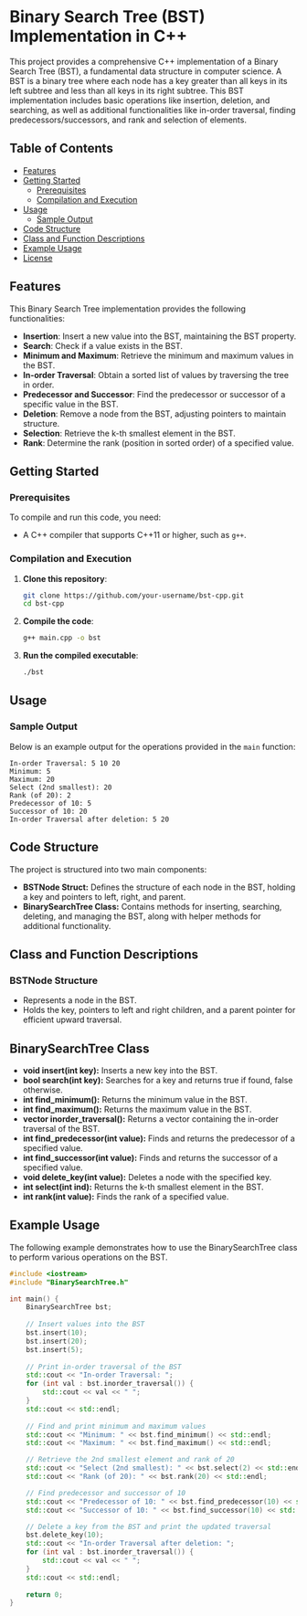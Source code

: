# Binary Search Tree (BST) Implementation in C++

This project provides a comprehensive C++ implementation of a Binary Search Tree (BST), a fundamental data structure in computer science. A BST is a binary tree where each node has a key greater than all keys in its left subtree and less than all keys in its right subtree. This BST implementation includes basic operations like insertion, deletion, and searching, as well as additional functionalities like in-order traversal, finding predecessors/successors, and rank and selection of elements.

## Table of Contents
- [Features](#features)
- [Getting Started](#getting-started)
  - [Prerequisites](#prerequisites)
  - [Compilation and Execution](#compilation-and-execution)
- [Usage](#usage)
  - [Sample Output](#sample-output)
- [Code Structure](#code-structure)
- [Class and Function Descriptions](#class-and-function-descriptions)
- [Example Usage](#example-usage)
- [License](#license)

## Features

This Binary Search Tree implementation provides the following functionalities:
- **Insertion**: Insert a new value into the BST, maintaining the BST property.
- **Search**: Check if a value exists in the BST.
- **Minimum and Maximum**: Retrieve the minimum and maximum values in the BST.
- **In-order Traversal**: Obtain a sorted list of values by traversing the tree in order.
- **Predecessor and Successor**: Find the predecessor or successor of a specific value in the BST.
- **Deletion**: Remove a node from the BST, adjusting pointers to maintain structure.
- **Selection**: Retrieve the k-th smallest element in the BST.
- **Rank**: Determine the rank (position in sorted order) of a specified value.

## Getting Started

### Prerequisites

To compile and run this code, you need:
- A C++ compiler that supports C++11 or higher, such as `g++`.

### Compilation and Execution

1. **Clone this repository**:
    ```bash
    git clone https://github.com/your-username/bst-cpp.git
    cd bst-cpp
    ```

2. **Compile the code**:
    ```bash
    g++ main.cpp -o bst
    ```

3. **Run the compiled executable**:
    ```bash
    ./bst
    ```

## Usage

### Sample Output

Below is an example output for the operations provided in the `main` function:

```plaintext
In-order Traversal: 5 10 20
Minimum: 5
Maximum: 20
Select (2nd smallest): 20
Rank (of 20): 2
Predecessor of 10: 5
Successor of 10: 20
In-order Traversal after deletion: 5 20
```

## Code Structure

The project is structured into two main components:

- **BSTNode Struct:** Defines the structure of each node in the BST, holding a key and pointers to left, right, and parent.
- **BinarySearchTree Class:** Contains methods for inserting, searching, deleting, and managing the BST, along with helper methods for additional functionality.

## Class and Function Descriptions

### BSTNode Structure

- Represents a node in the BST.
- Holds the key, pointers to left and right children, and a parent pointer for efficient upward traversal.

## BinarySearchTree Class

- **void insert(int key):** Inserts a new key into the BST.
- **bool search(int key):** Searches for a key and returns true if found, false otherwise.
- **int find_minimum():** Returns the minimum value in the BST.
- **int find_maximum():** Returns the maximum value in the BST.
- **vector<int> inorder_traversal():** Returns a vector containing the in-order traversal of the BST.
- **int find_predecessor(int value):** Finds and returns the predecessor of a specified value.
- **int find_successor(int value):** Finds and returns the successor of a specified value.
- **void delete_key(int value):** Deletes a node with the specified key.
- **int select(int ind):** Returns the k-th smallest element in the BST.
- **int rank(int value):** Finds the rank of a specified value.

## Example Usage

The following example demonstrates how to use the BinarySearchTree class to perform various operations on the BST.

```cpp
#include <iostream>
#include "BinarySearchTree.h"

int main() {
    BinarySearchTree bst;
    
    // Insert values into the BST
    bst.insert(10);
    bst.insert(20);
    bst.insert(5);
    
    // Print in-order traversal of the BST
    std::cout << "In-order Traversal: ";
    for (int val : bst.inorder_traversal()) {
        std::cout << val << " ";
    }
    std::cout << std::endl;
    
    // Find and print minimum and maximum values
    std::cout << "Minimum: " << bst.find_minimum() << std::endl;
    std::cout << "Maximum: " << bst.find_maximum() << std::endl;

    // Retrieve the 2nd smallest element and rank of 20
    std::cout << "Select (2nd smallest): " << bst.select(2) << std::endl;
    std::cout << "Rank (of 20): " << bst.rank(20) << std::endl;

    // Find predecessor and successor of 10
    std::cout << "Predecessor of 10: " << bst.find_predecessor(10) << std::endl;
    std::cout << "Successor of 10: " << bst.find_successor(10) << std::endl;

    // Delete a key from the BST and print the updated traversal
    bst.delete_key(10);
    std::cout << "In-order Traversal after deletion: ";
    for (int val : bst.inorder_traversal()) {
        std::cout << val << " ";
    }
    std::cout << std::endl;
    
    return 0;
}
```
